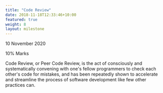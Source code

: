 ```yaml
---
title: "Code Review"
date: 2018-11-18T12:33:46+10:00
featured: true
weight: 8
layout: milestone
---
```


10 November 2020

10% Marks

Code Review, or Peer Code Review, is the act of consciously and systematically convening with one's fellow programmers to check each other's code for mistakes, and has been repeatedly shown to accelerate and streamline the process of software development like few other practices can.